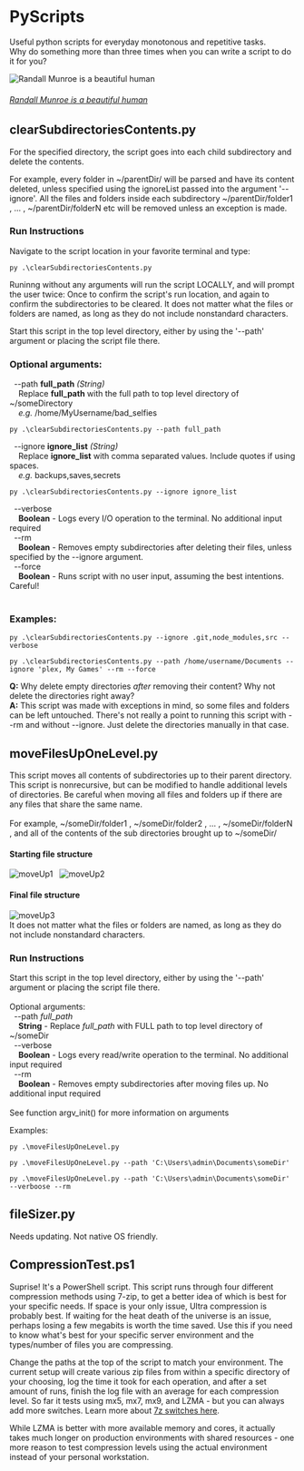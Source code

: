 # PyScripts
Useful python scripts for everyday monotonous and repetitive tasks.<br>
Why do something more than three times when you can write a script to do it for you?

![Randall Munroe is a beautiful human](https://imgs.xkcd.com/comics/automation.png)
<br>
###### _[Randall Munroe is a beautiful human](https://xkcd.com/)_

## clearSubdirectoriesContents.py
For the specified directory, the script goes into each child subdirectory and delete the contents.<br>

For example, every folder in ~/parentDir/ will be parsed and have its content deleted, unless specified using the ignoreList passed into the argument '--ignore'. All the files and folders inside each subdirectory ~/parentDir/folder1 , ... , ~/parentDir/folderN etc will be removed unless an exception is made.<br>

### Run Instructions
Navigate to the script location in your favorite terminal and type:
```
py .\clearSubdirectoriesContents.py
```
Runinng without any arguments will run the script LOCALLY, and will prompt the user twice: Once to confirm the script's run location, and again to confirm the subdirectories to be cleared. It does not matter what the files or folders are named, as long as they do not include nonstandard characters.<br>

Start this script in the top level directory, either by using the '--path' argument or placing the script file there. <br>
### Optional arguments: <br>
&nbsp;&nbsp;--path **full_path** *(String)* <br>
&nbsp;&nbsp;&nbsp;&nbsp;Replace **full_path** with the full path to top level directory of ~/someDirectory <br>
&nbsp;&nbsp;&nbsp;&nbsp;*e.g.* /home/MyUsername/bad_selfies
```
py .\clearSubdirectoriesContents.py --path full_path
```

&nbsp;&nbsp;--ignore **ignore_list** *(String)*<br>
&nbsp;&nbsp;&nbsp;&nbsp;Replace **ignore_list** with comma separated values. Include quotes if using spaces. <br>
&nbsp;&nbsp;&nbsp;&nbsp;*e.g.* backups,saves,secrets
```
py .\clearSubdirectoriesContents.py --ignore ignore_list
```

&nbsp;&nbsp;--verbose <br>
&nbsp;&nbsp;&nbsp;&nbsp;**Boolean** - Logs every I/O operation to the terminal. No additional input required <br>
&nbsp;&nbsp;--rm <br>
&nbsp;&nbsp;&nbsp;&nbsp;**Boolean** - Removes empty subdirectories after deleting their files, unless specified by the --ignore argument.<br>
&nbsp;&nbsp;--force <br>
&nbsp;&nbsp;&nbsp;&nbsp;**Boolean** - Runs script with no user input, assuming the best intentions. Careful! <br><br>

### Examples:
```
py .\clearSubdirectoriesContents.py --ignore .git,node_modules,src --verbose
```
```
py .\clearSubdirectoriesContents.py --path /home/username/Documents --ignore 'plex, My Games' --rm --force
```

**Q:** Why delete empty directories *after* removing their content? Why not delete the directories right away? <br>
**A:** This script was made with exceptions in mind, so some files and folders can be left untouched. There's not really a point to running this script with --rm and without --ignore. Just delete the directories manually in that case.

## moveFilesUpOneLevel.py
This script moves all contents of subdirectories up to their parent directory. This script is nonrecursive, but can be modified to handle additional levels of directories. Be careful when moving all files and folders up if there are any files that share the same name. <br> <br>
For example, ~/someDir/folder1 , ~/someDir/folder2 , ... , ~/someDir/folderN , and all of the contents of the sub directories brought up to ~/someDir/ <br>


#### Starting file structure
![moveUp1] &nbsp; ![moveUp2]

#### Final file structure
![moveUp3] <br>
It does not matter what the files or folders are named, as long as they do not include nonstandard characters.

### Run Instructions
Start this script in the top level directory, either by using the '--path' argument or placing the script file there. <br> <br>
Optional arguments: <br>
&nbsp;&nbsp;--path *full_path* <br>
&nbsp;&nbsp;&nbsp;&nbsp;**String** - Replace *full_path* with FULL path to top level directory of ~/someDir <br>
&nbsp;&nbsp;--verbose <br>
&nbsp;&nbsp;&nbsp;&nbsp;**Boolean** - Logs every read/write operation to the terminal. No additional input required <br>
&nbsp;&nbsp;--rm <br>
&nbsp;&nbsp;&nbsp;&nbsp;**Boolean** - Removes empty subdirectories after moving files up. No additional input required <br> <br>
See function argv_init() for more information on arguments

Examples:<br>
```
py .\moveFilesUpOneLevel.py
```
```
py .\moveFilesUpOneLevel.py --path 'C:\Users\admin\Documents\someDir' 
```
```
py .\moveFilesUpOneLevel.py --path 'C:\Users\admin\Documents\someDir' --verboose --rm
```

## fileSizer.py
Needs updating. Not native OS friendly.
 




## CompressionTest.ps1
Suprise! It's a PowerShell script. This script runs through four different compression methods using 7-zip, to get a better idea of which is best for your specific needs. If space is your only issue, Ultra compression is probably best. If waiting for the heat death of the universe is an issue, perhaps losing a few megabits is worth the time saved. Use this if you need to know what's best for your specific server environment and the types/number of files you are compressing.

Change the paths at the top of the script to match your environment. The current setup will create various zip files from within a specific directory of your choosing, log the time it took for each operation, and after a set amount of runs, finish the log file with an average for each compression level. So far it tests using mx5, mx7, mx9, and LZMA - but you can always add more switches. Learn more about [7z switches here](https://sevenzip.osdn.jp/chm/cmdline/switches/method.htm).

While LZMA is better with more available memory and cores, it actually takes much longer on production environments with shared resources - one more reason to test compression levels using the actual environment instead of your personal workstation.

[moveUp1]: https://i.imgur.com/42CyxuF.png "moveUp Parent folder"
[moveUp2]: https://i.imgur.com/Q2cF3NF.png "moveUp Child folder"
[moveUp3]: https://i.imgur.com/aU9QT5e.png "moveUp Parent Final State"
